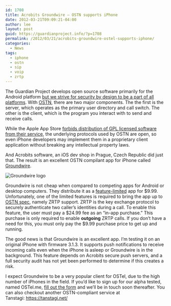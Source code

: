 ```yaml
---
id: 1708
title: Acrobits Groundwire – OSTN supports iPhone
date: 2012-03-21T09:09:21-04:00
author: lee
layout: post
guid: https://guardianproject.info/?p=1708
permalink: /2012/03/21/acrobits-groundwire-ostel-supports-iphone/
categories:
  - News
tags:
  - iphone
  - ostn
  - sip
  - voip
  - zrtp
---
```

The Guardian Project develops open source software primarily for the Android platform [but we strive for security by design to be a part of all platforms](https://guardianproject.info/home/use-cases/). With [OSTN](https://guardianproject.info/wiki/OSTN), there are two major components. The the first is the server, which operates as the primary user directory and call switch. The other is the client, which is the program you interact with to send and receive calls.

While the Apple App Store [forbids distribution of GPL licensed software from their service](http://michelf.com/weblog/2011/gpl-ios-app-store/), the underlying protocols used by OSTN are open, so even iPhone developers may implement them in a proprietary client application without breaking any intellectual property laws.

And Acrobits software, an iOS dev shop in Prague, Czech Republic did just that. The result is an excellent OSTN compilant app for iPhone called [Groundwire](http://www.acrobits.cz/11/acrobits-groundwire-for-iphone).

![Groundwire logo](http://www.acrobits.cz/userfiles/images/groundwire_icon.png) 

Groundwire is not cheap when compared to competing apps for Android or desktop computers. They distribute it as a [feature-limited](https://en.wikipedia.org/wiki/Crippleware) app for $9.99. Unfortunately, one of the limited features is required to bring the app up to [OSTN spec](https://guardianproject.info/wiki/OSTN_Compliance_Specification), namely ZRTP support. ZRTP is the key exchange protocol to securely authenticate two caller’s identities during a call. To enable this feature, the user must pay a $24.99 fee as an “in-app purchase.” This purchase is only required to enable **outgoing** ZRTP calls. If you don’t have a need for this, you must only pay the $9.99 purchase price to get up and running.

The good news is that Groundwire is an excellent app. I’m testing it on an original iPhone with firmware 3.1.3. It supports push notifications to receive incoming calls even when the iPhone is asleep or Groundwire is in the background. This feature depends on Acrobits secure push servers, and a full security audit has not yet been performed to determine if this creates a risk.

I expect Groundwire to be a very popular client for OSTel, due to the high number of iPhones in the field. If you’d like to sign up for our alpha tested, named OSTel.me, [fill out the form](https://ostel.me/) and we’ll be in touch soon thereafter. You can also checkout another OSTN-compliant service at Tanstagi: <https://tanstagi.net/>